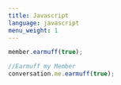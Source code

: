 ```yaml
---
title: Javascript
language: javascript
menu_weight: 1
---
```


```javascript
member.earmuff(true);

//Earmuff my Member
conversation.me.earmuff(true);

```
